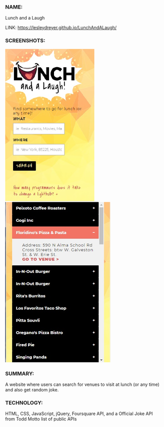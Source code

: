 <h3>NAME:</h3> 
Lunch and a Laugh

LINK: https://lesleydreyer.github.io/LunchAndALaugh/

<h3>SCREENSHOTS:</h3> 
<img src="images/homeScreen.jpg">
<img src="images/SearchResultsScreen.jpg">

<h3>SUMMARY:</h3> 
A website where users can search for venues to visit at lunch (or any time) and also get random joke.

<h3>TECHNOLOGY:</h3>
HTML, CSS, JavaScript, jQuery, Foursquare API, and a Official Joke API from Todd Motto list of public APIs

